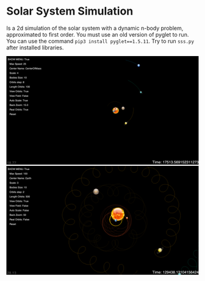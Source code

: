 # Solar System Simulation
Is a 2d simulation of the solar system with a dynamic n-body problem, approximated to first order.
You must use an old version of pyglet to run. You can use the command `pip3 install pyglet==1.5.11`.
Try to run `sss.py` after installed libraries.

![screenshot](screenshots/screenshot1.png)
![screenshot](screenshots/screenshot2.png)